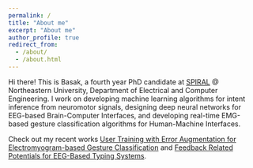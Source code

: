 ```yaml
---
permalink: /
title: "About me"
excerpt: "About me"
author_profile: true
redirect_from: 
  - /about/
  - /about.html
---
```


Hi there! This is Basak, a fourth year PhD candidate at [SPIRAL](https://web.northeastern.edu/spiral/) @ Northeastern University, Department of Electrical and Computer Engineering. I work on developing machine learning algorithms for intent inference from neuromotor signals, designing deep neural networks for EEG-based Brain-Computer Interfaces, and developing real-time EMG-based gesture classification algorithms for Human-Machine Interfaces. 

Check out my recent works [User Training with Error Augmentation for Electromyogram-based Gesture Classification](https://arxiv.org/abs/2309.07289) and [Feedback Related Potentials for EEG-Based Typing Systems](https://www.frontiersin.org/articles/10.3389/fnhum.2021.788258/full).

<!---
Check out more work with [CAMBI](https://www.cambi.tech/)
-->